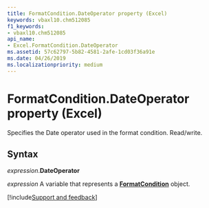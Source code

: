 ```yaml
---
title: FormatCondition.DateOperator property (Excel)
keywords: vbaxl10.chm512085
f1_keywords:
- vbaxl10.chm512085
api_name:
- Excel.FormatCondition.DateOperator
ms.assetid: 57c62797-5b82-4581-2afe-1cd03f36a91e
ms.date: 04/26/2019
ms.localizationpriority: medium
---
```



# FormatCondition.DateOperator property (Excel)

Specifies the Date operator used in the format condition. Read/write.


## Syntax

_expression_.**DateOperator**

_expression_ A variable that represents a **[FormatCondition](Excel.FormatCondition.md)** object.



[!include[Support and feedback](~/includes/feedback-boilerplate.md)]